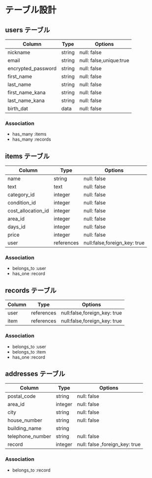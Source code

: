 # テーブル設計

## users テーブル

| Column             | Type   | Options                |
| ------------------ | ------ | -----------            |
| nickname           | string | null: false            |
| email              | string | null: false,unique:true|
| encrypted_password | string | null: false            |
| first_name         | string | null: false            |
| last_name          | string | null: false            |
| first_name_kana    | string | null: false            |
| last_name_kana     | string | null: false            |
| birth_dat          | data   | null: false            |


### Association
 - has_many :items
 - has_many :records


 ## items テーブル

| Column             | Type     | Options                      |
| ------------------ | -------- | ---------------------------- |
| name               | string   | null: false                  |
| text               | text     | null: false                  |
| category_id        | integer  | null: false                  |
| condition_id       | integer  | null: false                  |
| cost_allocation_id | integer  | null: false                  |
| area_id            | integer  | null: false                  |
| days_id            | integer  | null: false                  | 
| price              | integer  | null: false                  |
| user               |references| null:false,foreign_key: true |

### Association
- belongs_to :user
- has_one :record

## records テーブル

| Column             | Type       | Options                      |
| ------------------ | ---------- | ---------------------------- |
| user               | references | null:false,foreign_key: true |
| item               | references | null:false,foreign_key: true |

### Association
- belongs_to :user
- belongs_to :item
- has_one :record

## addresses テーブル
| Column             | Type     | Options                        |
| ------------------ | -------- | ------------------------------ |
| postal_code        | string   | null: false                    |
| area_id            | integer  | null: false                    |
| city               | string   | null: false                    |
| house_number       | string   | null: false                    |
| building_name      | string   |                  |
| telephone_number   | string   | null: false                    |
| record             | integer  | null: false ,foreign_key: true |

### Association
- belongs_to :record
